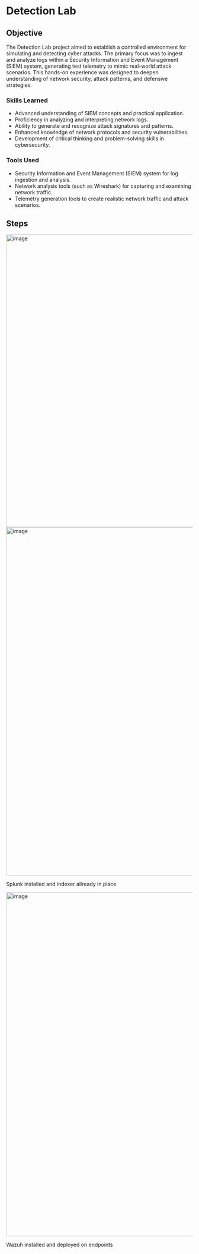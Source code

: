 # Detection Lab

## Objective

The Detection Lab project aimed to establish a controlled environment for simulating and detecting cyber attacks. The primary focus was to ingest and analyze logs within a Security Information and Event Management (SIEM) system, generating test telemetry to mimic real-world attack scenarios. This hands-on experience was designed to deepen understanding of network security, attack patterns, and defensive strategies.

### Skills Learned

- Advanced understanding of SIEM concepts and practical application.
- Proficiency in analyzing and interpreting network logs.
- Ability to generate and recognize attack signatures and patterns.
- Enhanced knowledge of network protocols and security vulnerabilities.
- Development of critical thinking and problem-solving skills in cybersecurity.

### Tools Used

- Security Information and Event Management (SIEM) system for log ingestion and analysis.
- Network analysis tools (such as Wireshark) for capturing and examining network traffic.
- Telemetry generation tools to create realistic network traffic and attack scenarios.

## Steps
<img width="788" alt="image" src="https://github.com/user-attachments/assets/20cc3970-3e2a-4af9-9cf7-340143e2633e" />

<img width="938" alt="image" src="https://github.com/user-attachments/assets/e34f268d-9d0f-457f-a8de-ce4560fe51bd" />

Splunk installed and indexer allready in place

<img width="926" alt="image" src="https://github.com/user-attachments/assets/4363a81f-2828-4e2c-bd33-8fd9602c7305" />

Wazuh installed and deployed on endpoints
